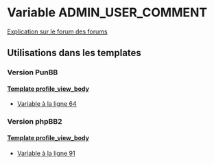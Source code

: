# Variable ADMIN_USER_COMMENT
[Explication sur le forum des forums](http://forum.forumactif.com/t294113-listing-des-variables#ADMIN_USER_COMMENT)
## Utilisations dans les templates
### Version PunBB
#### [Template profile_view_body](punbb/profile_view_body.md)
* [Variable à la ligne 64](../punbb/profile_view_body.tpl#L64)
### Version phpBB2
#### [Template profile_view_body](subsilver/profile_view_body.md)
* [Variable à la ligne 91](../subsilver/profile_view_body.tpl#L91)